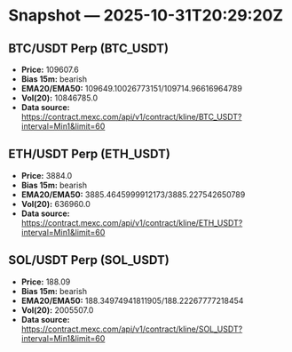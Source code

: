# Snapshot — 2025-10-31T20:29:20Z

## BTC/USDT Perp (BTC_USDT)
- **Price:** 109607.6
- **Bias 15m:** bearish
- **EMA20/EMA50:** 109649.10026773151/109714.96616964789
- **Vol(20):** 10846785.0
- **Data source:** https://contract.mexc.com/api/v1/contract/kline/BTC_USDT?interval=Min1&limit=60

## ETH/USDT Perp (ETH_USDT)
- **Price:** 3884.0
- **Bias 15m:** bearish
- **EMA20/EMA50:** 3885.4645999912173/3885.227542650789
- **Vol(20):** 636960.0
- **Data source:** https://contract.mexc.com/api/v1/contract/kline/ETH_USDT?interval=Min1&limit=60

## SOL/USDT Perp (SOL_USDT)
- **Price:** 188.09
- **Bias 15m:** bearish
- **EMA20/EMA50:** 188.34974941811905/188.22267777218454
- **Vol(20):** 2005507.0
- **Data source:** https://contract.mexc.com/api/v1/contract/kline/SOL_USDT?interval=Min1&limit=60
